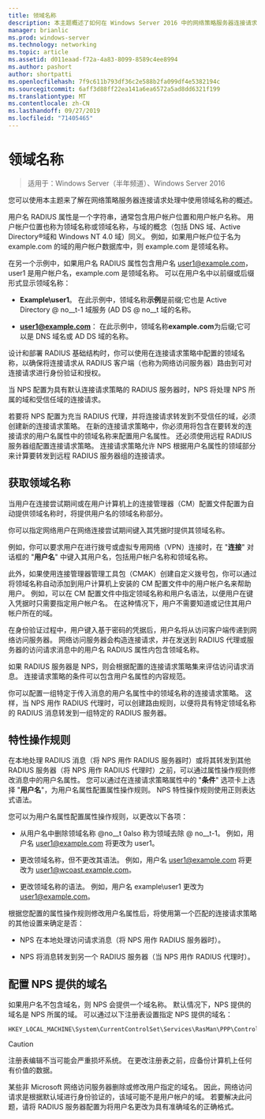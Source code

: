 ```yaml
---
title: 领域名称
description: 本主题概述了如何在 Windows Server 2016 中的网络策略服务器连接请求处理中使用领域名称。
manager: brianlic
ms.prod: windows-server
ms.technology: networking
ms.topic: article
ms.assetid: d011eaad-f72a-4a83-8099-8589c4ee8994
ms.author: pashort
author: shortpatti
ms.openlocfilehash: 7f9c611b793df36c2e588b2fa099df4e5382194c
ms.sourcegitcommit: 6aff3d88ff22ea141a6ea6572a5ad8dd6321f199
ms.translationtype: MT
ms.contentlocale: zh-CN
ms.lasthandoff: 09/27/2019
ms.locfileid: "71405465"
---
```

# <a name="realm-names"></a>领域名称

>适用于：Windows Server（半年频道）、Windows Server 2016


您可以使用本主题来了解在网络策略服务器连接请求处理中使用领域名称的概述。

用户名 RADIUS 属性是一个字符串，通常包含用户帐户位置和用户帐户名称。 用户帐户位置也称为领域名称或领域名称，与域的概念（包括 DNS 域、Active Directory®域和 Windows NT 4.0 域）同义。 例如，如果用户帐户位于名为 example.com 的域的用户帐户数据库中，则 example.com 是领域名称。

在另一个示例中，如果用户名 RADIUS 属性包含用户名 user1@example.com，user1 是用户帐户名，example.com 是领域名称。 可以在用户名中以前缀或后缀形式显示领域名称：

- **Example\user1**。 在此示例中，领域名称**示例**是前缀;它也是 Active Directory @ no__t-1 域服务 \(AD DS @ no__t 域的名称。

- <strong>user1@example.com</strong>： 在此示例中，领域名称**example.com**为后缀;它可以是 DNS 域名或 AD DS 域的名称。

设计和部署 RADIUS 基础结构时，你可以使用在连接请求策略中配置的领域名称，以确保将连接请求从 RADIUS 客户端（也称为网络访问服务器）路由到可对连接请求进行身份验证和授权。

当 NPS 配置为具有默认连接请求策略的 RADIUS 服务器时，NPS 将处理 NPS 所属的域和受信任域的连接请求。

若要将 NPS 配置为充当 RADIUS 代理，并将连接请求转发到不受信任的域，必须创建新的连接请求策略。 在新的连接请求策略中，你必须用将包含在要转发的连接请求的用户名属性中的领域名称来配置用户名属性。 还必须使用远程 RADIUS 服务器组配置连接请求策略。 连接请求策略允许 NPS 根据用户名属性的领域部分来计算要转发到远程 RADIUS 服务器组的连接请求。

## <a name="acquiring-the-realm-name"></a>获取领域名称

当用户在连接尝试期间或在用户计算机上的连接管理器（CM）配置文件配置为自动提供领域名称时，将提供用户名的领域名称部分。

你可以指定网络用户在网络连接尝试期间键入其凭据时提供其领域名称。

例如，你可以要求用户在进行拨号或虚拟专用网络（VPN）连接时，在 "**连接**" 对话框的 "**用户名**" 中键入其用户名，包括用户帐户名称和领域名称。

此外，如果使用连接管理器管理工具包（CMAK）创建自定义拨号包，你可以通过将领域名称自动添加到用户计算机上安装的 CM 配置文件中的用户帐户名来帮助用户。 例如，可以在 CM 配置文件中指定领域名称和用户名语法，以便用户在键入凭据时只需要指定用户帐户名。 在这种情况下，用户不需要知道或记住其用户帐户所在的域。

在身份验证过程中，用户键入基于密码的凭据后，用户名将从访问客户端传递到网络访问服务器。 网络访问服务器会构造连接请求，并在发送到 RADIUS 代理或服务器的访问请求消息中的用户名 RADIUS 属性内包含领域名称。

如果 RADIUS 服务器是 NPS，则会根据配置的连接请求策略集来评估访问请求消息。 连接请求策略的条件可以包含用户名属性的内容规范。

你可以配置一组特定于传入消息的用户名属性中的领域名称的连接请求策略。 这样，当 NPS 用作 RADIUS 代理时，可以创建路由规则，以便将具有特定领域名称的 RADIUS 消息转发到一组特定的 RADIUS 服务器。

## <a name="attribute-manipulation-rules"></a>特性操作规则

在本地处理 RADIUS 消息（将 NPS 用作 RADIUS 服务器时）或将其转发到其他 RADIUS 服务器（将 NPS 用作 RADIUS 代理时）之前，可以通过属性操作规则修改消息中的用户名属性。 您可以通过在连接请求策略属性中的 "**条件**" 选项卡上选择 "**用户名**"，为用户名属性配置属性操作规则。 NPS 特性操作规则使用正则表达式语法。

您可以为用户名属性配置属性操作规则，以更改以下各项：

- 从用户名中删除领域名称 @no__t 0also 称为领域去除 @ no__t-1。 例如，用户名 user1@example.com 将更改为 user1。

- 更改领域名称，但不更改其语法。 例如，用户名 user1@example.com 将更改为 user1@wcoast.example.com。

- 更改领域名称的语法。 例如，用户名 example\user1 更改为 user1@example.com。

根据您配置的属性操作规则修改用户名属性后，将使用第一个匹配的连接请求策略的其他设置来确定是否：

- NPS 在本地处理访问请求消息（将 NPS 用作 RADIUS 服务器时）。

- NPS 将消息转发到另一个 RADIUS 服务器（当 NPS 用作 RADIUS 代理时）。

## <a name="configuring-the-nps-supplied-domain-name"></a>配置 NPS 提供的域名

如果用户名不包含域名，则 NPS 会提供一个域名称。 默认情况下，NPS 提供的域名是 NPS 所属的域。 可以通过以下注册表设置指定 NPS 提供的域名：

    
    HKEY_LOCAL_MACHINE\System\CurrentControlSet\Services\RasMan\PPP\ControlProtocols\BuiltIn\DefaultDomain
    

>[!CAUTION]
>注册表编辑不当可能会严重损坏系统。 在更改注册表之前，应备份计算机上任何有价值的数据。

某些非 Microsoft 网络访问服务器删除或修改用户指定的域名。 因此，网络访问请求是根据默认域进行身份验证的，该域可能不是用户帐户的域。 若要解决此问题，请将 RADIUS 服务器配置为将用户名更改为具有准确域名的正确格式。
